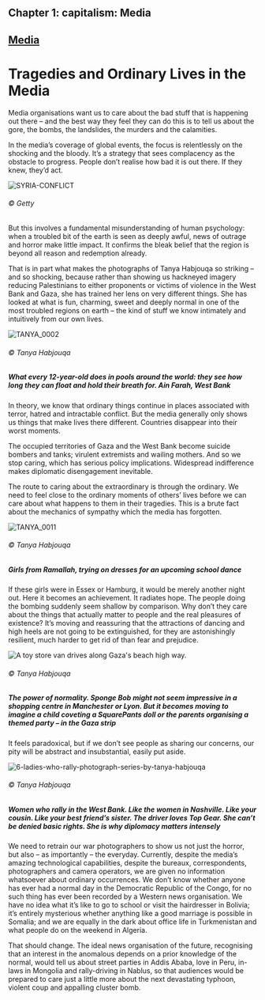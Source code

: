 
## Chapter 1: capitalism: Media

## [Media](../category/capitalism/media/index.html)

# Tragedies and Ordinary Lives in the Media

Media organisations want us to care about the bad stuff that is happening out there – and the best way they feel they can do this is to tell us about the gore, the bombs, the landslides, the murders and the calamities.

In the media’s coverage of global events, the focus is relentlessly on the shocking and the bloody. It’s a strategy that sees complacency as the obstacle to progress. People don’t realise how bad it is out there. If they knew, they’d act.

![SYRIA-CONFLICT](http://i1.wp.com/www.thebookoflife.org/wp-content/uploads/2014/09/157044107-1.jpg)

###### © Getty

<span class="s1">But this involves a fundamental misunderstanding of human psychology: when a troubled bit of the earth is seen as deeply awful, news of outrage and horror make little impact. It confirms the bleak belief that the region is beyond all reason and redemption already.</span>

<span class="s1">That is in part what makes the photographs of Tanya Habjouqa so striking – and so shocking, because rather than showing us hackneyed imagery reducing Palestinians to either proponents or victims of violence in the West Bank and Gaza, she has trained her lens on very different things. She has looked at what is fun, charming, sweet and deeply normal in one of the most troubled regions on earth – the kind of stuff we know intimately and intuitively from our own lives.</span>

![TANYA\_0002](http://i2.wp.com/www.thebookoflife.org/wp-content/uploads/2014/09/TANYA_0002.jpg)

###### © Tanya Habjouqa

##### <span class="s1">What every 12-year-old does in pools around the world: they see how long they can float and hold their breath for. Ain Farah, West Bank</span>

<span class="s1">In theory, we know that ordinary things continue in places associated with terror, hatred and intractable conflict. But the media generally only shows us things that make lives there different. Countries disappear into their worst moments.</span>

<span class="s1">The occupied territories of Gaza and the West Bank become suicide bombers and tanks; virulent extremists and wailing mothers. And so we stop caring, which has serious policy implications. Widespread indifference makes diplomatic disengagement inevitable.</span>

<span class="s1">The route to caring about the extraordinary is through the ordinary. We need to feel close to the ordinary moments of others’ lives before we can care about what happens to them in their tragedies. This is a brute fact about the mechanics of sympathy which the media has forgotten.</span>

![TANYA\_0011](http://i0.wp.com/www.thebookoflife.org/wp-content/uploads/2014/09/TANYA_0011.jpg)

###### © Tanya Habjouqa

##### <span class="s1">Girls from Ramallah, trying on dresses for an upcoming school dance</span>

<span class="s1">If these girls were in Essex or Hamburg, it would be merely another night out. Here it becomes an achievement. It radiates hope. The people doing the bombing suddenly seem shallow by comparison. Why don’t they care about the things that actually matter to people and the real pleasures of existence? It’s moving and reassuring that the attractions of dancing and high heels are not going to be extinguished, for they are astonishingly resilient, much harder to get rid of than fear and prejudice.</span>

![A toy store van drives along Gaza's beach high way.](http://i2.wp.com/www.thebookoflife.org/wp-content/uploads/2014/09/Occupied-Pleasures-by-Tanya-Habjouqa_31-1024x682.jpg?resize=1024%2C682)

###### © Tanya Habjouqa

##### <span class="s1">The power of normality. Sponge Bob might not seem impressive in a shopping centre in Manchester or Lyon. But it becomes moving to imagine a child coveting a SquarePants doll or the parents organising a themed party – in the Gaza strip</span>

<span class="s1">It feels paradoxical, but if we don’t see people as sharing our concerns, our pity will be abstract and insubstantial, easily put aside.</span>

![6-ladies-who-rally-photograph-series-by-tanya-habjouqa](http://i1.wp.com/www.thebookoflife.org/wp-content/uploads/2014/09/6-ladies-who-rally-photograph-series-by-tanya-habjouqa.jpg)

###### © Tanya Habjouqa

##### <span class="s1">Women who rally in the West Bank. Like the women in Nashville. Like your cousin. Like your best friend’s sister. The driver loves Top Gear. She can’t be denied basic rights. She is why diplomacy matters intensely</span>

<span class="s1">We need to retrain our war photographers to show us not just the horror, but also – as importantly – the everyday. Currently, despite the media’s amazing technological capabilities, despite the bureaux, correspondents, photographers and camera operators, we are given no information whatsoever about ordinary occurrences. We don’t know whether anyone has ever had a normal day in the Democratic Republic of the Congo, for no such thing has ever been recorded by a Western news organisation. We have no idea what it’s like to go to school or visit the hairdresser in Bolivia; it’s entirely mysterious whether anything like a good marriage is possible in Somalia; and we are equally in the dark about office life in Turkmenistan and what people do on the weekend in Algeria.</span>

<span class="s1">That should change. The ideal news organisation of the future, recognising that an interest in the anomalous depends on a prior knowledge of the normal, would tell us about street parties in Addis Ababa, love in Peru, in-laws in Mongolia and rally-driving in Nablus, so that audiences would be prepared to care just a little more about the next devastating typhoon, violent coup and appalling cluster bomb.</span>